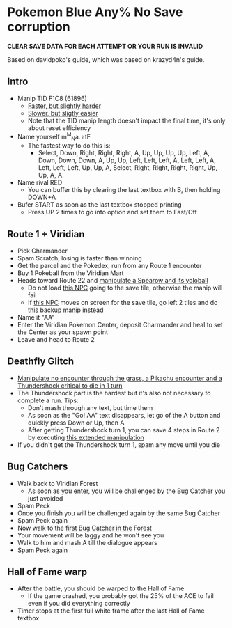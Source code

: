 # Pokemon Blue Any% No Save corruption
**CLEAR SAVE DATA FOR EACH ATTEMPT OR YOUR RUN IS INVALID**

Based on davidpoko's guide, which was based on krazyd4n's guide.

## Intro
- Manip TID F1C8 (61896)
  - [Faster, but slightly harder](https://youtu.be/hjFPSA1YEYk)
  - [Slower, but sligtly easier](https://youtu.be/u5_hDQ7H98w)
  - Note that the TID manip length doesn't impact the final time, it's only about reset efficiency
- Name yourself m<sup>M</sup><sub>N</sub>a.♀tF
  - The fastest way to do this is:
    - Select, Down, Right, Right, Right, A, Up, Up, Up, Up, Left, A, Down, Down, Down, A, Up, Up, Left, Left, Left, A, Left, Left, A, Left, Left, Left, Up, Up, A, Select, Right, Right, Right, Right, Up, Up, A, A.
- Name rival RED
  - You can buffer this by clearing the last textbox with B, then holding DOWN+A
- Bufer START as soon as the last textbox stopped printing
  - Press UP 2 times to go into option and set them to Fast/Off

## Route 1  + Viridian
- Pick Charmander
- Spam Scratch, losing is faster than winning
- Get the parcel and the Pokedex, run from any Route 1 encounter
- Buy 1 Pokeball from the Viridian Mart
- Heads toward Route 22 and [manipulate a Spearow and its yoloball](https://youtu.be/Juvj2kGndfo)
  - Do not load [this NPC](https://gunnermaniac.com/pokeworld?local=1#6/23) going to the save tile, otherwise the manip will fail
  - If [this NPC](https://gunnermaniac.com/pokeworld?local=1#13/20) moves on screen for the save tile, go left 2 tiles and do [this backup manip](https://youtu.be/8V8q03cT2Tg) instead
- Name it "AA"
- Enter the Viridian Pokemon Center, deposit Charmander and heal to set the Center as your spawn point
- Leave and head to Route 2

## Deathfly Glitch
- [Manipulate no encounter through the grass, a Pikachu encounter and a Thundershock critical to die in 1 turn](https://youtu.be/wmnWBtQiLag)
- The Thundershock part is the hardest but it's also not necessary to complete a run. Tips:
  - Don't mash through any text, but time them
  - As soon as the "Go! AA" text disappears, let go of the A button and quickly press Down or Up, then A
  - After getting Thundershock turn 1, you can save 4 steps in Route 2 by executing [this extended manipulation](https://pastebin.com/FYwz9mne)
- If you didn't get the Thundershock turn 1, spam any move until you die

## Bug Catchers
- Walk back to Viridian Forest
  - As soon as you enter, you will be challenged by the Bug Catcher you just avoided
- Spam Peck
- Once you finish you will be challenged again by the same Bug Catcher
- Spam Peck again
- Now walk to the [first Bug Catcher in the Forest](https://i.imgur.com/SS6ickY.png)
- Your movement will be laggy and he won't see you
- Walk to him and mash A till the dialogue appears
- Spam Peck again

## Hall of Fame warp
- After the battle, you should be warped to the Hall of Fame
  - If the game crashed, you probably got the 25% of the ACE to fail even if you did everything correctly
- Timer stops at the first full white frame after the last Hall of Fame textbox
